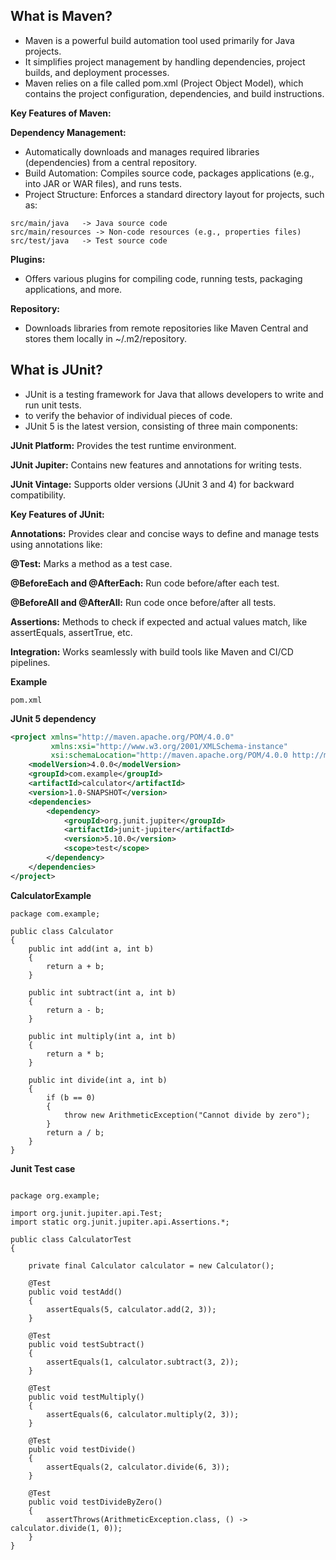 ## What is Maven?
- Maven is a powerful build automation tool used primarily for Java projects.
- It simplifies project management by handling dependencies, project builds, and deployment processes.
- Maven relies on a file called pom.xml (Project Object Model), which contains the project configuration,
   dependencies, and build instructions.

**Key Features of Maven:**

**Dependency Management:** 
- Automatically downloads and manages required libraries (dependencies) from a central repository.
- Build Automation: Compiles source code, packages applications (e.g., into JAR or WAR files), and runs tests.
- Project Structure: Enforces a standard directory layout for projects, such as:

```
src/main/java   -> Java source code
src/main/resources -> Non-code resources (e.g., properties files)
src/test/java   -> Test source code
```
**Plugins:**
- Offers various plugins for compiling code, running tests, packaging applications, and more.
  
**Repository:**
- Downloads libraries from remote repositories like Maven Central and stores them locally in ~/.m2/repository.

## What is JUnit?
- JUnit is a testing framework for Java that allows developers to write and run unit tests.
- to verify the behavior of individual pieces of code.
- JUnit 5 is the latest version, consisting of three main components:

**JUnit Platform:** Provides the test runtime environment.

**JUnit Jupiter:** Contains new features and annotations for writing tests.

**JUnit Vintage:** Supports older versions (JUnit 3 and 4) for backward compatibility.

**Key Features of JUnit:**

**Annotations:** Provides clear and concise ways to define and manage tests using annotations like:

**@Test:** Marks a method as a test case.

**@BeforeEach and @AfterEach:** Run code before/after each test.

**@BeforeAll and @AfterAll:** Run code once before/after all tests.

**Assertions:** Methods to check if expected and actual values match, like assertEquals, assertTrue, etc.

**Integration:** Works seamlessly with build tools like Maven and CI/CD pipelines.

**Example**

```
pom.xml
```
**JUnit 5 dependency**
```xml
<project xmlns="http://maven.apache.org/POM/4.0.0" 
         xmlns:xsi="http://www.w3.org/2001/XMLSchema-instance" 
         xsi:schemaLocation="http://maven.apache.org/POM/4.0.0 http://maven.apache.org/xsd/maven-4.0.0.xsd">
    <modelVersion>4.0.0</modelVersion>
    <groupId>com.example</groupId>
    <artifactId>calculator</artifactId>
    <version>1.0-SNAPSHOT</version>
    <dependencies>
        <dependency>
            <groupId>org.junit.jupiter</groupId>
            <artifactId>junit-jupiter</artifactId>
            <version>5.10.0</version>
            <scope>test</scope>
        </dependency>
    </dependencies>
</project>
```

**CalculatorExample**
```
package com.example;

public class Calculator
{
    public int add(int a, int b)
    {
        return a + b;
    }

    public int subtract(int a, int b)
    {
        return a - b;
    }

    public int multiply(int a, int b)
    {
        return a * b;
    }

    public int divide(int a, int b)
    {
        if (b == 0)
        {
            throw new ArithmeticException("Cannot divide by zero");
        }
        return a / b;
    }
}
```

**Junit Test case**
```

package org.example;

import org.junit.jupiter.api.Test;
import static org.junit.jupiter.api.Assertions.*;

public class CalculatorTest
{

    private final Calculator calculator = new Calculator();

    @Test
    public void testAdd()
    {
        assertEquals(5, calculator.add(2, 3));
    }

    @Test
    public void testSubtract()
    {
        assertEquals(1, calculator.subtract(3, 2));
    }

    @Test
    public void testMultiply()
    {
        assertEquals(6, calculator.multiply(2, 3));
    }

    @Test
    public void testDivide()
    {
        assertEquals(2, calculator.divide(6, 3));
    }

    @Test
    public void testDivideByZero()
    {
        assertThrows(ArithmeticException.class, () -> calculator.divide(1, 0));
    }
}
```
